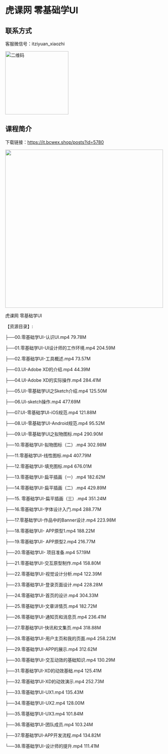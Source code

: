 # 虎课网 零基础学UI

## 联系方式

客服微信号：itziyuan_xiaozhi

<img src="https://ziyuanyun.oss-cn-guangzhou.aliyuncs.com/common/20240614073449/666b82192834a.jpg" width="200" height="200" alt="二维码">

## 课程简介

下载链接：https://it.bcwex.shop/posts?id=5780

<img src="https://ziyuanyun.oss-cn-guangzhou.aliyuncs.com/yun/20241201165014/674c2346753ae.jpg" width="500" alt="">

  虎课网 零基础学UI



 【资源目录】:

 ├──00.零基础学UI-认识UI.mp4 79.78M

 ├──01.零基础学UI-UI设计师的工作环境.mp4 204.59M

 ├──02.零基础学UI-工具概述.mp4 73.57M

 ├──03.UI-Adobe XD的介绍.mp4 44.39M

 ├──04.UI-Adobe XD的实际操作.mp4 284.41M

 ├──05.UI-零基础学UI之Sketch介绍.mp4 125.50M

 ├──06.UI-sketch操作.mp4 477.69M

 ├──07.UI-零基础学UI-iOS规范.mp4 121.88M

 ├──08.UI-零基础学UI-Android规范.mp4 95.52M

 ├──09.UI-零基础学UI之拟物图标.mp4 290.90M

 ├──10.零基础学UI-拟物图标（二）.mp4 302.98M

 ├──11.零基础学UI-线性图标.mp4 407.79M

 ├──12.零基础学UI-填充图标.mp4 676.01M

 ├──13.零基础学UI-扁平插画（一）.mp4 182.62M

 ├──14.零基础学UI-扁平插画（二）.mp4 429.89M

 ├──15. 零基础学UI-扁平插画（三）.mp4 351.24M

 ├──16.零基础学UI-字体设计入门.mp4 288.77M

 ├──17.零基础学UI-作品中的Banner设计.mp4 223.98M

 ├──18.零基础学UI- APP原型1.mp4 188.22M

 ├──19.零基础学UI- APP原型2.mp4 216.77M

 ├──20.零基础学UI- 项目准备.mp4 57.19M

 ├──21.零基础学UI-交互原型制作.mp4 158.80M

 ├──22.零基础学UI-视觉设计分析.mp4 122.39M

 ├──23.零基础学UI-登录页面设计.mp4 228.28M

 ├──24.零基础学UI-首页的设计.mp4 304.33M

 ├──25.零基础学UI-文章详情页.mp4 182.72M

 ├──26.零基础学UI-通知页和消息页.mp4 236.41M

 ├──27.零基础学UI-快讯和文集页.mp4 318.88M

 ├──28.零基础学UI-用户主页和我的页面.mp4 258.22M

 ├──29.零基础学UI-APP的展示.mp4 312.62M

 ├──30.零基础学UI-交互动效的基础知识.mp4 130.29M

 ├──31.零基础学UI-XD的动效基础.mp4 125.41M

 ├──32.零基础学UI-XD的动效演示.mp4 252.73M

 ├──33.零基础学UI-UX1.mp4 135.43M

 ├──34.零基础学UI-UX2.mp4 128.00M

 ├──35.零基础学UI-UX3.mp4 101.84M

 ├──36.零基础学UI-团队成员.mp4 103.24M

 ├──37.零基础学UI-APP开发流程.mp4 134.82M

 └──38.零基础学UI-设计师的提升.mp4 111.41M

  